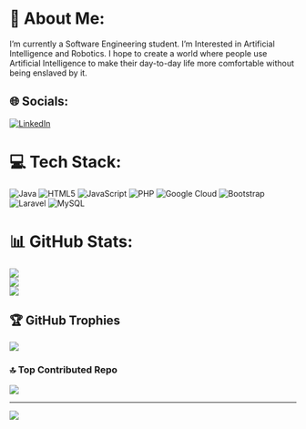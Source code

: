 # 💫 About Me:
I’m currently a Software Engineering student. I’m Interested in Artificial Intelligence and Robotics. I hope to create a world where people use Artificial Intelligence to make their day-to-day life more comfortable without being enslaved by it.


## 🌐 Socials:
[![LinkedIn](https://img.shields.io/badge/LinkedIn-%230077B5.svg?logo=linkedin&logoColor=white)](https://linkedin.com/in/www.linkedin.com/in/janith-rukmal-225090305) 

# 💻 Tech Stack:
![Java](https://img.shields.io/badge/java-%23ED8B00.svg?style=flat-square&logo=openjdk&logoColor=white) ![HTML5](https://img.shields.io/badge/html5-%23E34F26.svg?style=flat-square&logo=html5&logoColor=white) ![JavaScript](https://img.shields.io/badge/javascript-%23323330.svg?style=flat-square&logo=javascript&logoColor=%23F7DF1E) ![PHP](https://img.shields.io/badge/php-%23777BB4.svg?style=flat-square&logo=php&logoColor=white) ![Google Cloud](https://img.shields.io/badge/GoogleCloud-%234285F4.svg?style=flat-square&logo=google-cloud&logoColor=white) ![Bootstrap](https://img.shields.io/badge/bootstrap-%238511FA.svg?style=flat-square&logo=bootstrap&logoColor=white) ![Laravel](https://img.shields.io/badge/laravel-%23FF2D20.svg?style=flat-square&logo=laravel&logoColor=white) ![MySQL](https://img.shields.io/badge/mysql-%2300000f.svg?style=flat-square&logo=mysql&logoColor=white)
# 📊 GitHub Stats:
![](https://github-readme-stats.vercel.app/api?username=1stAlphaDemon&theme=blue-green&hide_border=false&include_all_commits=true&count_private=false)<br/>
![](https://github-readme-streak-stats.herokuapp.com/?user=1stAlphaDemon&theme=blue-green&hide_border=false)<br/>
![](https://github-readme-stats.vercel.app/api/top-langs/?username=1stAlphaDemon&theme=blue-green&hide_border=false&include_all_commits=true&count_private=false&layout=compact)

## 🏆 GitHub Trophies
![](https://github-profile-trophy.vercel.app/?username=1stAlphaDemon&theme=darkhub&no-frame=false&no-bg=false&margin-w=4)

### 🔝 Top Contributed Repo
![](https://github-contributor-stats.vercel.app/api?username=1stAlphaDemon&limit=5&theme=dark&combine_all_yearly_contributions=true)

---
[![](https://visitcount.itsvg.in/api?id=1stAlphaDemon&icon=6&color=3)](https://visitcount.itsvg.in)

<!-- Proudly created with GPRM ( https://gprm.itsvg.in ) -->
